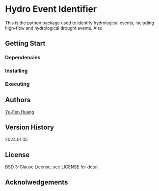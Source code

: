 # Hydro Event Identifier

This is the python package used to identify hydrological events, including high-flow and hydrological drought events. Also 

## Getting Start
### Dependencies
### Installing
### Executing

## Authors
[Yu-Fen Huang](https://github.com/yfhuang7)

## Version History
2024.01.05

## License
BSD 3-Clause License, see LICENSE for detail.

## Acknolwedgements
